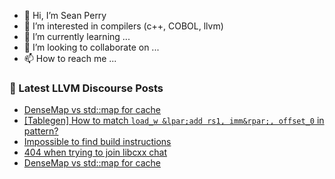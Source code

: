 - 👋 Hi, I’m Sean Perry
- 👀 I’m interested in compilers (c++, COBOL, llvm)
- 🌱 I’m currently learning ...
- 💞️ I’m looking to collaborate on ...
- 📫 How to reach me ...

<!---
s66perry/s66perry is a ✨ special ✨ repository because its `README.md` (this file) appears on your GitHub profile.
You can click the Preview link to take a look at your changes.
--->
### 📕 Latest LLVM Discourse Posts

<!-- DISCOURSE-LLVM:START -->
- [DenseMap vs std::map for cache](https://discourse.llvm.org/t/densemap-vs-std-map-for-cache/82436#post_4)
- [[Tablegen] How to match `load_w &lpar;add rs1, imm&rpar;, offset_0` in pattern?](https://discourse.llvm.org/t/tablegen-how-to-match-load-w-add-rs1-imm-offset-0-in-pattern/82437#post_3)
- [Impossible to find build instructions](https://discourse.llvm.org/t/impossible-to-find-build-instructions/82432#post_2)
- [404 when trying to join libcxx chat](https://discourse.llvm.org/t/404-when-trying-to-join-libcxx-chat/82431#post_2)
- [DenseMap vs std::map for cache](https://discourse.llvm.org/t/densemap-vs-std-map-for-cache/82436#post_3)
<!-- DISCOURSE-LLVM:END -->
